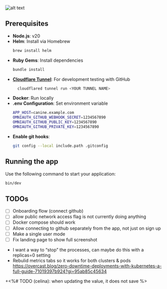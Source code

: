 ![alt text](https://github.com/czhu12/canine/blob/main/public/images/logo-full.png?raw=true)

## Prerequisites

- **Node.js**: v20
- **Helm**: Install via Homebrew
  ```bash
  brew install helm
  ```
- **Ruby Gems**: Install dependencies
  ```bash
  bundle install
  ```
- [**Cloudflare Tunnel**](https://developers.cloudflare.com/cloudflare-one/connections/connect-networks/get-started/create-local-tunnel/): For development testing with GitHub
  ```bash
    cloudflared tunnel run <YOUR TUNNEL NAME>
  ```
- **Docker**: Run locally
- **.env Configuration**: Set environment variable
  ```bash
  APP_HOST=canine.example.com
  OMNIAUTH_GITHUB_WEBHOOK_SECRET=1234567890
  OMNIAUTH_GITHUB_PUBLIC_KEY=1234567890
  OMNIAUTH_GITHUB_PRIVATE_KEY=1234567890
  ```
- **Enable git hooks**:
  ```bash
  git config --local include.path .gitconfig
  ```

## Running the app

Use the following command to start your application:

```bash
bin/dev
```

## TODOs

- [ ] Onboarding flow (connect github)
- [ ] allow public network access flag is not currently doing anything
- [ ] Docker compose should work
- [ ] Allow connecting to github separately from the app, not just on sign up
- [ ] Make a single user mode
- [ ] Fix landing page to show full screenshot

* I want a way to “stop” the processes, can maybe do this with a replicas=0 setting
* Rebulid metrics tabs so it works for both clusters & pods
  https://overcast.blog/zero-downtime-deployments-with-kubernetes-a-full-guide-71019397b924?gi=95ab85c45634

+<%# TODO (celina): when updating the value, it does not save %>

